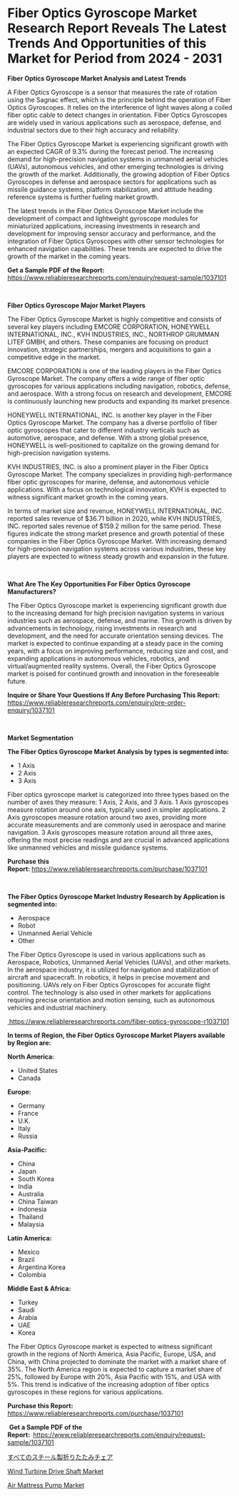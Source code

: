 <p><h1>Fiber Optics Gyroscope Market Research Report Reveals The Latest Trends And Opportunities of this Market for Period from 2024 - 2031</h1></p><p><strong>Fiber Optics Gyroscope Market Analysis and Latest Trends</strong></p>
<p><p>A Fiber Optics Gyroscope is a sensor that measures the rate of rotation using the Sagnac effect, which is the principle behind the operation of Fiber Optics Gyroscopes. It relies on the interference of light waves along a coiled fiber optic cable to detect changes in orientation. Fiber Optics Gyroscopes are widely used in various applications such as aerospace, defense, and industrial sectors due to their high accuracy and reliability.</p><p>The Fiber Optics Gyroscope Market is experiencing significant growth with an expected CAGR of 9.3% during the forecast period. The increasing demand for high-precision navigation systems in unmanned aerial vehicles (UAVs), autonomous vehicles, and other emerging technologies is driving the growth of the market. Additionally, the growing adoption of Fiber Optics Gyroscopes in defense and aerospace sectors for applications such as missile guidance systems, platform stabilization, and attitude heading reference systems is further fueling market growth.</p><p>The latest trends in the Fiber Optics Gyroscope Market include the development of compact and lightweight gyroscope modules for miniaturized applications, increasing investments in research and development for improving sensor accuracy and performance, and the integration of Fiber Optics Gyroscopes with other sensor technologies for enhanced navigation capabilities. These trends are expected to drive the growth of the market in the coming years.</p></p>
<p><strong>Get a Sample PDF of the Report:&nbsp;</strong> <a href="https://www.reliableresearchreports.com/enquiry/request-sample/1037101">https://www.reliableresearchreports.com/enquiry/request-sample/1037101</a></p>
<p>&nbsp;</p>
<p><strong>Fiber Optics Gyroscope Major Market Players</strong></p>
<p><p>The Fiber Optics Gyroscope Market is highly competitive and consists of several key players including EMCORE CORPORATION, HONEYWELL INTERNATIONAL, INC., KVH INDUSTRIES, INC., NORTHROP GRUMMAN LITEF GMBH, and others. These companies are focusing on product innovation, strategic partnerships, mergers and acquisitions to gain a competitive edge in the market.</p><p>EMCORE CORPORATION is one of the leading players in the Fiber Optics Gyroscope Market. The company offers a wide range of fiber optic gyroscopes for various applications including navigation, robotics, defense, and aerospace. With a strong focus on research and development, EMCORE is continuously launching new products and expanding its market presence.</p><p>HONEYWELL INTERNATIONAL, INC. is another key player in the Fiber Optics Gyroscope Market. The company has a diverse portfolio of fiber optic gyroscopes that cater to different industry verticals such as automotive, aerospace, and defense. With a strong global presence, HONEYWELL is well-positioned to capitalize on the growing demand for high-precision navigation systems.</p><p>KVH INDUSTRIES, INC. is also a prominent player in the Fiber Optics Gyroscope Market. The company specializes in providing high-performance fiber optic gyroscopes for marine, defense, and autonomous vehicle applications. With a focus on technological innovation, KVH is expected to witness significant market growth in the coming years.</p><p>In terms of market size and revenue, HONEYWELL INTERNATIONAL, INC. reported sales revenue of $36.71 billion in 2020, while KVH INDUSTRIES, INC. reported sales revenue of $159.2 million for the same period. These figures indicate the strong market presence and growth potential of these companies in the Fiber Optics Gyroscope Market. With increasing demand for high-precision navigation systems across various industries, these key players are expected to witness steady growth and expansion in the future.</p></p>
<p>&nbsp;</p>
<p><strong>What Are The Key Opportunities For Fiber Optics Gyroscope Manufacturers?</strong></p>
<p><p>The Fiber Optics Gyroscope market is experiencing significant growth due to the increasing demand for high precision navigation systems in various industries such as aerospace, defense, and marine. This growth is driven by advancements in technology, rising investments in research and development, and the need for accurate orientation sensing devices. The market is expected to continue expanding at a steady pace in the coming years, with a focus on improving performance, reducing size and cost, and expanding applications in autonomous vehicles, robotics, and virtual/augmented reality systems. Overall, the Fiber Optics Gyroscope market is poised for continued growth and innovation in the foreseeable future.</p></p>
<p><strong>Inquire or Share Your Questions If Any Before Purchasing This Report:</strong> <a href="https://www.reliableresearchreports.com/enquiry/pre-order-enquiry/1037101">https://www.reliableresearchreports.com/enquiry/pre-order-enquiry/1037101</a></p>
<p>&nbsp;</p>
<p><strong>Market Segmentation</strong></p>
<p><strong>The Fiber Optics Gyroscope Market Analysis by types is segmented into:</strong></p>
<p><ul><li>1 Axis</li><li>2 Axis</li><li>3 Axis</li></ul></p>
<p><p>Fiber optics gyroscope market is categorized into three types based on the number of axes they measure: 1 Axis, 2 Axis, and 3 Axis. 1 Axis gyroscopes measure rotation around one axis, typically used in simpler applications. 2 Axis gyroscopes measure rotation around two axes, providing more accurate measurements and are commonly used in aerospace and marine navigation. 3 Axis gyroscopes measure rotation around all three axes, offering the most precise readings and are crucial in advanced applications like unmanned vehicles and missile guidance systems.</p></p>
<p><strong>Purchase this Report:&nbsp;</strong><a href="https://www.reliableresearchreports.com/purchase/1037101">https://www.reliableresearchreports.com/purchase/1037101</a></p>
<p>&nbsp;</p>
<p><strong>The Fiber Optics Gyroscope Market Industry Research by Application is segmented into:</strong></p>
<p><ul><li>Aerospace</li><li>Robot</li><li>Unmanned Aerial Vehicle</li><li>Other</li></ul></p>
<p><p>The Fiber Optics Gyroscope is used in various applications such as Aerospace, Robotics, Unmanned Aerial Vehicles (UAVs), and other markets. In the aerospace industry, it is utilized for navigation and stabilization of aircraft and spacecraft. In robotics, it helps in precise movement and positioning. UAVs rely on Fiber Optics Gyroscopes for accurate flight control. The technology is also used in other markets for applications requiring precise orientation and motion sensing, such as autonomous vehicles and industrial machinery.</p></p>
<p><a href="https://www.reliableresearchreports.com/fiber-optics-gyroscope-r1037101">&nbsp;https://www.reliableresearchreports.com/fiber-optics-gyroscope-r1037101</a></p>
<p><strong>In terms of Region, the Fiber Optics Gyroscope Market Players available by Region are:</strong></p>
<p>
    <p> <strong> North America: </strong>
        <ul>
            <li>United States</li>
            <li>Canada</li>
        </ul>
        </p> 
    <p> <strong> Europe: </strong>
        <ul>
            <li>Germany</li>
            <li>France</li>
            <li>U.K.</li>
            <li>Italy</li>
            <li>Russia</li>
        </ul>
        </p> 
    <p> <strong> Asia-Pacific: </strong>
        <ul>
            <li>China</li>
            <li>Japan</li>
            <li>South Korea</li>
            <li>India</li>
            <li>Australia</li>
            <li>China Taiwan</li>
            <li>Indonesia</li>
            <li>Thailand</li>
            <li>Malaysia</li>
        </ul>
        </p> 
    <p> <strong> Latin America: </strong>
        <ul>
            <li>Mexico</li>
            <li>Brazil</li>
            <li>Argentina Korea</li>
            <li>Colombia</li>
        </ul>
        </p> 
    <p> <strong> Middle East & Africa: </strong>
        <ul>
            <li>Turkey</li>
            <li>Saudi</li>
            <li>Arabia</li>
            <li>UAE</li>
            <li>Korea</li>
        </ul>
    </p>
    </p>
<p><p>The Fiber Optics Gyroscope market is expected to witness significant growth in the regions of North America, Asia Pacific, Europe, USA, and China, with China projected to dominate the market with a market share of 35%. The North America region is expected to capture a market share of 25%, followed by Europe with 20%, Asia Pacific with 15%, and USA with 5%. This trend is indicative of the increasing adoption of fiber optics gyroscopes in these regions for various applications.</p></p>
<p><strong>Purchase this Report: </strong><a href="https://www.reliableresearchreports.com/purchase/1037101">https://www.reliableresearchreports.com/purchase/1037101</a></p>
<p>&nbsp;<strong>Get a Sample PDF of the Report:&nbsp;&nbsp;</strong><a href="https://www.reliableresearchreports.com/enquiry/request-sample/1037101">https://www.reliableresearchreports.com/enquiry/request-sample/1037101</a></p>
<p><strong></strong></p>
<p><p><a href="https://github.com/SarahFahey88/Market-Research-Report-List-1/blob/main/813375621745.md">すべてのスチール製折りたたみチェア</a></p><p><a href="https://github.com/myacatherineblakecaczo9vcsw/Market-Research-Report-List-2/blob/main/wind-turbine-drive-shaft-market.md">Wind Turbine Drive Shaft Market</a></p><p><a href="https://github.com/okotobwrhuteie/Market-Research-Report-List-2/blob/main/air-mattress-pump-market.md">Air Mattress Pump Market</a></p></p>